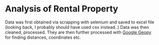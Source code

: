# Analysis of Rental Property
Data was first obtained via scrapping with selenium and saved to excel file (looking back, I probably should have used csv instead..)
Data was then cleaned, processed. 
They are then further processed with [Google Geopy](https://geopy.readthedocs.io/en/stable/) for finding distances, coordinates etc. 

